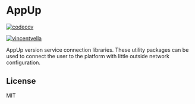 # AppUp

[![codecov](https://codecov.io/gh/vincentvella/app-up/branch/master/graph/badge.svg)](https://codecov.io/gh/vincentvella/app-up)

[![vincentvella](https://circleci.com/gh/vincentvella/app-up.svg?style=svg)](https://app.circleci.com/pipelines/github/vincentvella/app-up)

AppUp version service connection libraries. These utility packages can be used to connect the user to the platform with little outside network configuration.

## License
MIT
